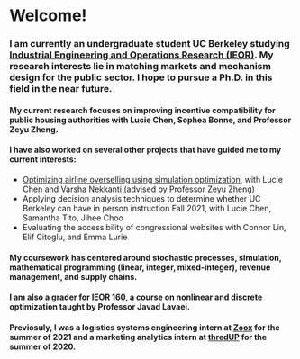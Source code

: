# Welcome!

### I am currently an undergraduate student UC Berkeley studying [Industrial Engineering and Operations Research (IEOR)](ieor.berkeley.edu). My research interests lie in matching markets and mechanism design for the public sector. I hope to pursue a Ph.D. in this field in the near future. 

#### My current research focuses on improving incentive compatibility for public housing authorities with Lucie Chen, Sophea Bonne, and Professor Zeyu Zheng.

#### I have also worked on several other projects that have guided me to my current interests:
- [Optimizing airline overselling using simulation optimization](https://github.com/nataliecandersson/nataliecandersson.github.io/blob/main/files/IEOR_174_Project_Report.pdf), with Lucie Chen and Varsha Nekkanti (advised by Professor Zeyu Zheng)
- Applying decision analysis techniques to determine whether UC Berkeley can have in person instruction Fall 2021, with Lucie Chen, Samantha Tito, Jihee Choo
- Evaluating the accessibility of congressional websites with Connor Lin, Elif Citoglu, and Emma Lurie

#### My coursework has centered around stochastic processes, simulation, mathematical programming (linear, integer, mixed-integer), revenue management, and supply chains.

#### I am also a grader for [IEOR 160](https://lavaei.ieor.berkeley.edu/Course_IEOR160_Spring_2022.html), a course on nonlinear and discrete optimization taught by Professor Javad Lavaei.  

#### Previosuly, I was a logistics systems engineering intern at [Zoox](zoox.com) for the summer of 2021 and a marketing analytics intern at [thredUP](thredup.com) for the summer of 2020.
